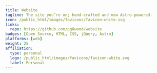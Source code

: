 ```yaml
---
title: Website
tagline: The site you’re on; hand-crafted and now Astro‑powered.
icon: /public_html/images/favicons/favicon-white.svg
links:
  repo: https://github.com/pg8wood/website
badges: [Open Source, HTML, CSS, jQuery, Astro]
platforms: [web]
weight: 25
affiliation:
  type: personal
  logo: /public_html/images/favicons/favicon-white.svg
  label: Personal
---
```

